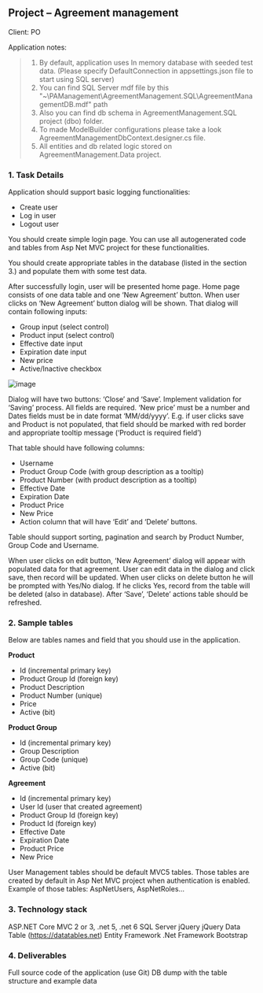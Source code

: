 ## Project – Agreement management
Client: PO

Application notes:
 > 1) By default, application uses In memory database with seeded test data. (Please specify DefaultConnection in appsettings.json file to start using SQL server)
 > 2)   You can find SQL Server mdf file by this "~\PAManagement\AgreementManagement.SQL\AgreementManagementDB.mdf" path
 > 3)   Also you can find db schema in AgreementManagement.SQL project (dbo) folder.
 > 4)   To made ModelBuilder configurations please take a look AgreementManagementDbContext.designer.cs file.
 > 5)   All entities and db related logic stored on AgreementManagement.Data project.

### 1. Task Details

Application should support basic logging functionalities:
  * Create user
  * Log in user
  * Logout user

You should create simple login page.
You can use all autogenerated code and tables from Asp Net MVC project for these functionalities.

You should create appropriate tables in the database (listed in the section 3.) and populate them
with some test data. 

After successfully login, user will be presented home page.
Home page consists of one data table and one ‘New Agreement’ button.
When user clicks on ‘New Agreement’ button dialog will be shown.
That dialog will contain following inputs:
 * Group input (select control)
 * Product input (select control)
 * Effective date input
 * Expiration date input
 * New price
 * Active/Inactive checkbox
 
 ![image](https://user-images.githubusercontent.com/20052422/186759675-4069c294-b903-42e9-8038-0b5bdb3715f9.png)

Dialog will have two buttons: ‘Close’ and ‘Save’. Implement validation for ‘Saving’ process. All fields
are required. ‘New price’ must be a number and Dates fields must be in date format ‘MM/dd/yyyy’.
E.g. if user clicks save and Product is not populated, that field should be marked with red border and
appropriate tooltip message (‘Product is required field’)

That table should have following columns:
  * Username
  * Product Group Code (with group description as a tooltip)
  * Product Number (with product description as a tooltip)
  * Effective Date
  * Expiration Date
  * Product Price
  * New Price
  * Action column that will have ‘Edit’ and ‘Delete’ buttons.
  
Table should support sorting, pagination and search by Product Number, Group Code and Username.

When user clicks on edit button, ‘New Agreement’ dialog will appear with populated data for that
agreement. User can edit data in the dialog and click save, then record will be updated.
When user clicks on delete button he will be prompted with Yes/No dialog. If he clicks Yes, record
from the table will be deleted (also in database).
After ‘Save’, ‘Delete’ actions table should be refreshed. 

### 2. Sample tables

Below are tables names and field that you should use in the application.

**Product** 
  * Id (incremental primary key)
  * Product Group Id (foreign key)
  * Product Description
  * Product Number (unique)
  * Price
  * Active (bit)
  
 **Product Group** 
  * Id (incremental primary key)
  * Group Description
  * Group Code (unique)
  * Active (bit)

 **Agreement** 
  * Id (incremental primary key)
  * User Id (user that created agreement)
  * Product Group Id (foreign key)
  * Product Id (foreign key)
  * Effective Date
  * Expiration Date
  * Product Price
  * New Price
  
User Management tables should be default MVC5 tables. Those tables are created by default in Asp
Net MVC project when authentication is enabled.
Example of those tables: AspNetUsers, AspNetRoles…

### 3. Technology stack
  ASP.NET Core MVC 2 or 3, .net 5, .net 6
  SQL Server
  jQuery
  jQuery Data Table (https://datatables.net)
  Entity Framework
  .Net Framework
  Bootstrap
  
### 4. Deliverables 
  Full source code of the application (use Git)
  DB dump with the table structure and example data
